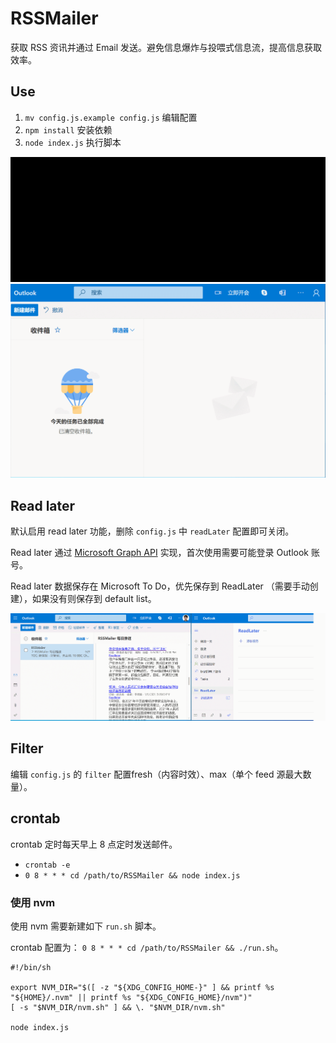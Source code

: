 # RSSMailer

获取 RSS 资讯并通过 Email 发送。避免信息爆炸与投喂式信息流，提高信息获取效率。

## Use
1. `mv config.js.example config.js` 编辑配置
2. `npm install`  安装依赖
3. `node index.js`  执行脚本

![run](./images/run.gif)
![run](./images/receive.gif)



## Read later

默认启用 read later 功能，删除 `config.js` 中 `readLater` 配置即可关闭。

Read later 通过 [Microsoft Graph API](https://docs.microsoft.com/en-us/graph/api/resources/todo-overview?view=graph-rest-1.0) 实现，首次使用需要可能登录 Outlook 账号。

Read later 数据保存在 Microsoft To Do，优先保存到 ReadLater （需要手动创建），如果没有则保存到 default list。

![ReadLater](./images/readlater.gif)


## Filter

编辑 `config.js` 的 `filter` 配置fresh（内容时效）、max（单个 feed 源最大数量）。


## crontab

crontab 定时每天早上 8 点定时发送邮件。

- `crontab -e`
- `0 8 * * * cd /path/to/RSSMailer && node index.js`

### 使用 nvm

使用 nvm 需要新建如下 `run.sh` 脚本。

crontab 配置为： `0 8 * * * cd /path/to/RSSMailer && ./run.sh`。
```
#!/bin/sh

export NVM_DIR="$([ -z "${XDG_CONFIG_HOME-}" ] && printf %s "${HOME}/.nvm" || printf %s "${XDG_CONFIG_HOME}/nvm")"
[ -s "$NVM_DIR/nvm.sh" ] && \. "$NVM_DIR/nvm.sh"

node index.js
```